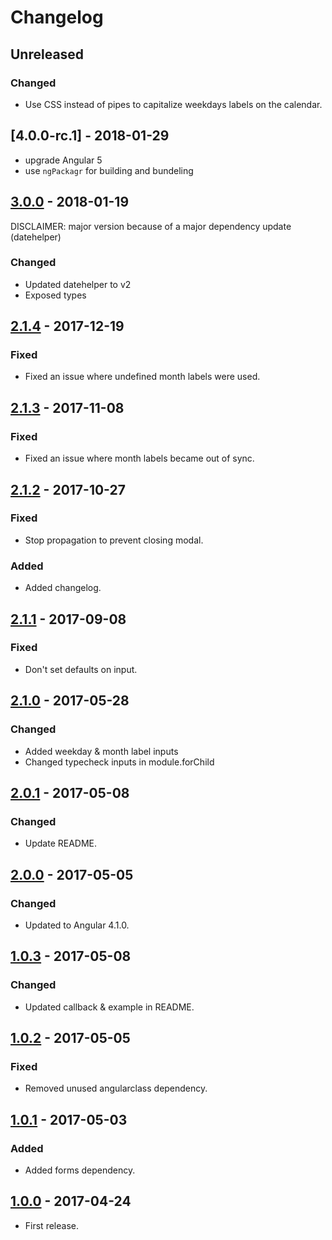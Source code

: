# Changelog

## Unreleased
### Changed
- Use CSS instead of pipes to capitalize weekdays labels on the calendar.

## [4.0.0-rc.1] - 2018-01-29
- upgrade Angular 5
- use `ngPackagr` for building and bundeling

## [3.0.0] - 2018-01-19
 DISCLAIMER: major version because of a major dependency update (datehelper)

### Changed
- Updated datehelper to v2
- Exposed types


## [2.1.4] - 2017-12-19
### Fixed
- Fixed an issue where undefined month labels were used.


## [2.1.3] - 2017-11-08
### Fixed
- Fixed an issue where month labels became out of sync.


## [2.1.2] - 2017-10-27
### Fixed
- Stop propagation to prevent closing modal.

### Added
- Added changelog.


## [2.1.1] - 2017-09-08
### Fixed
- Don't set defaults on input.


## [2.1.0] - 2017-05-28
### Changed
- Added weekday & month label inputs
- Changed typecheck inputs in module.forChild


## [2.0.1] - 2017-05-08
### Changed
- Update README.


## [2.0.0] - 2017-05-05
### Changed
- Updated to Angular 4.1.0.


## [1.0.3] - 2017-05-08
### Changed
- Updated callback & example in README.


## [1.0.2] - 2017-05-05
### Fixed
- Removed unused angularclass dependency.


## [1.0.1] - 2017-05-03
### Added
- Added forms dependency.


## [1.0.0] - 2017-04-24
- First release.

[3.0.0]: https://bitbucket.antwerpen.be/projects/AUI/repos/calendar_component_angular/browse?at=refs%2Ftags%2Fv3.0.0
[2.1.4]: https://bitbucket.antwerpen.be/projects/AUI/repos/calendar_component_angular/browse?at=refs%2Ftags%2Fv2.1.4
[2.1.3]: https://bitbucket.antwerpen.be/projects/AUI/repos/calendar_component_angular/browse?at=refs%2Ftags%2Fv2.1.3
[2.1.2]: https://bitbucket.antwerpen.be/projects/AUI/repos/calendar_component_angular/browse?at=refs%2Ftags%2Fv2.1.2
[2.1.1]: https://bitbucket.antwerpen.be/projects/AUI/repos/calendar_component_angular/browse?at=refs%2Ftags%2Fv2.1.1
[2.1.0]: https://bitbucket.antwerpen.be/projects/AUI/repos/calendar_component_angular/browse?at=refs%2Ftags%2Fv2.1.0
[2.0.1]: https://bitbucket.antwerpen.be/projects/AUI/repos/calendar_component_angular/browse?at=refs%2Ftags%2Fv2.0.1
[2.0.0]: https://bitbucket.antwerpen.be/projects/AUI/repos/calendar_component_angular/browse?at=refs%2Ftags%2Fv2.0.0
[1.0.3]: https://bitbucket.antwerpen.be/projects/AUI/repos/calendar_component_angular/browse?at=refs%2Ftags%2Fv1.0.3
[1.0.2]: https://bitbucket.antwerpen.be/projects/AUI/repos/calendar_component_angular/browse?at=refs%2Ftags%2Fv1.0.2
[1.0.1]: https://bitbucket.antwerpen.be/projects/AUI/repos/calendar_component_angular/browse?at=refs%2Ftags%2Fv1.0.1
[1.0.0]: https://bitbucket.antwerpen.be/projects/AUI/repos/calendar_component_angular/browse?at=refs%2Ftags%2Fv1.0.0
